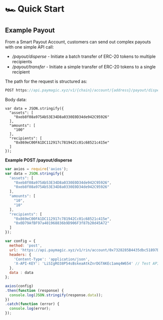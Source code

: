 # 🏎 Quick Start

## Example Payout

From a Smart Payout Account, customers can send out complex payouts with one simple API call:

* _/payout/disperse_ - Initiate a batch transfer of ERC-20 tokens to multiple recipients
* _/payout/transfer_ - Initiate a simple transfer of ERC-20 tokens to a single recipient

The path for the request is structured as:

```javascript
POST https://api.paymagic.xyz/v1/{chain}/account/{address}/payout/disperse
```

Body data:

```
var data = JSON.stringify({
  "assets": [
    "0xeb8f08a975Ab53E34D8a0330E0D34de942C95926"
  ],
  "amounts": [
    "100"
  ],
  "recipients": [
    "0x869eC00FA1DC112917c781942Cc01c68521c415e"
  ]
});
```

**Example POST /payout/disperse**

```jsx
var axios = require('axios');
var data = JSON.stringify({
  "assets": [
    "0xeb8f08a975Ab53E34D8a0330E0D34de942C95926",
    "0xeb8f08a975Ab53E34D8a0330E0D34de942C95926"
  ],
  "amounts": [
    "10",
    "10"
  ],
  "recipients": [
    "0x869eC00FA1DC112917c781942Cc01c68521c415e",
    "0x0D79AfBF97a401968836b9D906F3f87b20d45A72"
  ]
});

var config = {
  method: 'post',
  url: 'https://api.paymagic.xyz/v1/rin/account/0x7328285B4435dbc51897DC2d900D21707d14253e/payout/disperse>',
  headers: { 
    'Content-Type': 'application/json', 
    'X-API-KEY': 'LiSIgRO38P54sBskeaAtkZnrDGTAKEc1amq4W654' // Test API Key
  },
  data : data
};

axios(config)
.then(function (response) {
  console.log(JSON.stringify(response.data));
})
.catch(function (error) {
  console.log(error);
});
```

